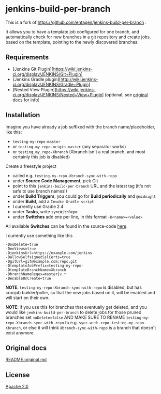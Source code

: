 # jenkins-build-per-branch

This is a fork of https://github.com/entagen/jenkins-build-per-branch .

It allows you to have a template job configured for one branch, and automatically check for new branches in a git repository and create jobs, based on the template, pointing to the newly discovered branches.

## Requirements

* [Jenkins Git Plugin][https://wiki.jenkins-ci.org/display/JENKINS/Git+Plugin]
* [Jenkins Gradle plugin][http://wiki.jenkins-ci.org/display/JENKINS/Gradle+Plugin]
* [Nested View Plugin][https://wiki.jenkins-ci.org/display/JENKINS/Nested+View+Plugin] (optional, see [original docs](README.original.md) for info)

## Installation

Imagine you have already a job suffixed with the branch name/placeholder, like this:

* `testing-my-repo-master`
* or `testing-my-repo-origin_master` (any separator works)
* or `testing_my_repo-Xbranch` (Xbranch isn't a real branch, and most certainly this job is disabled)

Create a freestyle project

* called e.g. `testing-my-repo-Xbranch-sync-with-repo`
* under **Source Code Management**, pick Git
* point to this `jenkins-build-per-branch` URL and the latest tag (it's not safe to use branch names!)
* under **Build Triggers**, you could go for **Build periodically** and `@midnight`
* under **Build**, add a `Invoke Gradle script`
* I currently use Gradle 2.4
* under **Tasks**, write `syncWithRepo`
* under **Switches** add one per line, in this format `-D<name>=<value>`

All available **Switches** can be found in the source-code [here](src/main/groovy/com/entagen/jenkins/Main.groovy#L9).

I currently use something like this

```
-DnoDelete=true
-DnoViews=true
-DjenkinsUrl=https://example.com/jenkins
-DallowSelfsignedSslCerts=true
-DgitUrl=git@example.com:repo.git
-DtemplateJobPrefix=testing-my-repo-
-DtemplateBranchName=Xbranch
-DbranchNameRegex=master|v.*
-DenableOnCreate=true
```

**NOTE**: `testing-my-repo-Xbranch-sync-with-repo` is disabled, but has cronjob builder/poller, so that the new jobs based on it, will be enabled and will start on their own.

**NOTE**: if you use this for branches that eventually get deleted, and you would like `jenkins-build-per-branch` to delete jobs for those pruned branches set `noDelete=false` AND MAKE SURE TO RENAME `testing-my-repo-Xbranch-sync-with-repo` to e.g. `sync-with-repo-testing-my-repo-Xbranch`, or else it will think `Xbranch-sync-with-repo` is a branch that doesn't exist anymore.

## Original docs

[README.original.md](README.original.md)

## License

[Apache 2.0](LICENSE)

